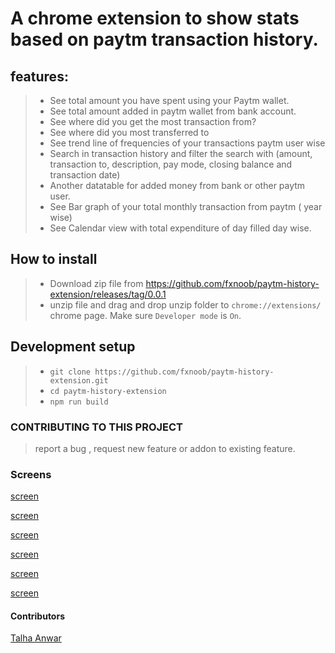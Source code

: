 # A chrome extension to show stats based on paytm transaction history.

## features:

> - See total amount you have spent using your Paytm wallet. <br/>
> - See total amount added in paytm wallet from bank account. <br/>
> - See where did you get the most transaction from? <br/>
> - See where did you most transferred to <br/>
> - See trend line of frequencies of your transactions paytm user wise <br/>
> - Search in transaction history and filter the search with (amount, transaction to, description, pay mode, closing balance and transaction date) <br/>
> - Another datatable for added money from bank or other paytm user. <br/>
> - See Bar graph of your total monthly transaction from paytm ( year wise) <br/>
> - See Calendar view with total expenditure of day filled day wise.

## How to install

> - Download zip file from https://github.com/fxnoob/paytm-history-extension/releases/tag/0.0.1
> - unzip file and drag and drop unzip folder to `chrome://extensions/` chrome page. Make sure `Developer mode` is `On`.

## Development setup

> - `git clone https://github.com/fxnoob/paytm-history-extension.git` <br/>
> - `cd paytm-history-extension` <br/>
> - `npm run build` <br/>

### CONTRIBUTING TO THIS PROJECT

> report a bug , request new feature or addon to existing feature.

### Screens

[screen](screens/screen1.png)

[screen](screens/screen2.png)

[screen](screens/screen3.png)

[screen](screens/screen4.png)

[screen](screens/screen5.png)

[screen](screens/screen6.png)

#### Contributors

 [Talha Anwar](https://github.com/imox2)
